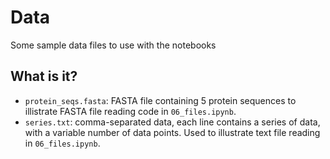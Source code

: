 # Data

Some sample data files to use with the notebooks

## What is it?
* `protein_seqs.fasta`: FASTA file containing 5 protein sequences
    to illistrate FASTA file reading code in `06_files.ipynb`.
* `series.txt`: comma-separated data, each line contains a series of
    data, with a variable number of data points.  Used to illustrate
    text file reading in `06_files.ipynb`.

